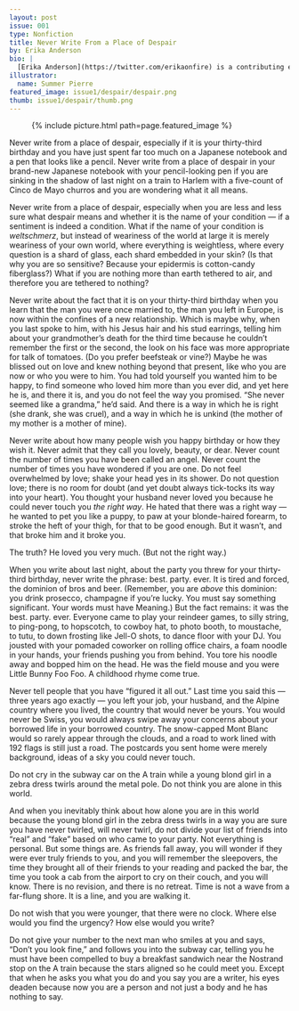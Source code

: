 ```yaml
---
layout: post
issue: 001
type: Nonfiction
title: Never Write From a Place of Despair
by: Erika Anderson
bio: |
  [Erika Anderson](https://twitter.com/erikaonfire) is a contributing editor for <cite>Guernica Magazine</cite> and teaches for the Sackett Street Writers' Workshop. Her writing has appeared in the <cite>New York Times</cite>, <cite>Creative Nonfiction</cite>, <cite>BuzzFeed Books</cite>, <cite>Interview Magazine</cite>, and has been nominated for a Pushcart Prize. She has an MFA from Vermont College of Fine Arts and lives in Brooklyn's Crown Heights, where she co-hosts the Renegade Reading Series for emerging writers.
illustrator:
  name: Summer Pierre
featured_image: issue1/despair/despair.png
thumb: issue1/despair/thumb.png
---
```


<figure class="middle small">
{% include picture.html path=page.featured_image %}
</figure>

Never write from a place of despair, especially if it is your thirty-third birthday and you have just spent far too much on a Japanese notebook and a pen that looks like a pencil. Never write from a place of despair in your brand-new Japanese notebook with your pencil-looking pen if you are sinking in the shadow of last night on a train to Harlem with a five-count of Cinco de Mayo churros and you are wondering what it all means.

Never write from a place of despair, especially when you are less and less sure what despair means and whether it is the name of your condition — if a sentiment is indeed a condition. What if the name of your condition is <em>weltschmerz</em>, but instead of weariness of the world at large it is merely weariness of your own world, where everything is weightless, where every question is a shard of glass, each shard embedded in your skin? (Is that why you are so sensitive? Because your epidermis is cotton-candy fiberglass?) What if you are nothing more than earth tethered to air, and therefore you are tethered to nothing?

Never write about the fact that it is on your thirty-third birthday when you learn that the man you were once married to, the man you left in Europe, is now within the confines of a new relationship. Which is maybe why, when you last spoke to him, with his Jesus hair and his stud earrings, telling him about your grandmother’s death for the third time because he couldn’t remember the first or the second, the look on his face was more appropriate for talk of tomatoes. (Do you prefer beefsteak or vine?) Maybe he was blissed out on love and knew nothing beyond that present, like who you are now or who you were to him. You had told yourself you wanted him to be happy, to find someone who loved him more than you ever did, and yet here he is, and there it is, and you do not feel the way you promised. “She never seemed like a grandma,” he’d said. And there is a way in which he is right (she drank, she was cruel), and a way in which he is unkind (the mother of my mother is a mother of mine).

Never write about how many people wish you happy birthday or how they wish it. Never admit that they call you lovely, beauty, or dear. Never count the number of times you have been called an angel. Never count the number of times you have wondered if you are one. Do not feel overwhelmed by love; shake your head yes in its shower. Do not question love; there is no room for doubt (and yet doubt always tick-tocks its way into your heart). You thought your husband never loved you because he could never touch you <em>the right way</em>. He hated that there was a right way — he wanted to pet you like a puppy, to paw at your blonde-haired forearm, to stroke the heft of your thigh, for that to be good enough. But it wasn’t, and that broke him and it broke you.

The truth? He loved you very much. (But not the right way.)

When you write about last night, about the party you threw for your thirty-third birthday, never write the phrase: best. party. ever. It is tired and forced, the dominion of bros and beer. (Remember, you are <em>above</em> this dominion: you drink prosecco, champagne if you’re lucky. You must say something significant. Your words must have Meaning.) But the fact remains: it was the best. party. ever. Everyone came to play your reindeer games, to silly string, to ping-pong, to hopscotch, to cowboy hat, to photo booth, to moustache, to tutu, to down frosting like Jell-O shots, to dance floor with your DJ. You jousted with your pomaded coworker on rolling office chairs, a foam noodle in your hands, your friends pushing you from behind. You tore his noodle away and bopped him on the head. He was the field mouse and you were Little Bunny Foo Foo. A childhood rhyme come true. 

Never tell people that you have “figured it all out.” Last time you said this — three years ago exactly — you left your job, your husband, and the Alpine country where you lived, the country that would never be yours. You would never be Swiss, you would always swipe away your concerns about your borrowed life in your borrowed country. The snow-capped Mont Blanc would so rarely appear through the clouds, and a road to work lined with 192 flags is still just a road. The postcards you sent home were merely background, ideas of a sky you could never touch. 

Do not cry in the subway car on the A train while a young blond girl in a zebra dress twirls around the metal pole. Do not think you are alone in this world. 

And when you inevitably think about how alone you are in this world because the young blond girl in the zebra dress twirls in a way you are sure you have never twirled, will never twirl, do not divide your list of friends into “real” and “fake” based on who came to your party. Not everything is personal. But some things are. As friends fall away, you will wonder if they were ever truly friends to you, and you will remember the sleepovers, the time they brought all of their friends to your reading and packed the bar, the time you took a cab from the airport to cry on their couch, and you will know. There is no revision, and there is no retreat. Time is not a wave from a far-flung shore. It is a line, and you are walking it.

Do not wish that you were younger, that there were no clock. Where else would you find the urgency? How else would you write?

Do not give your number to the next man who smiles at you and says, “Don’t you look fine,” and follows you into the subway car, telling you he must have been compelled to buy a breakfast sandwich near the Nostrand stop on the A train because the stars aligned so he could meet you. Except that when he asks you what you do and you say you are a writer, his eyes deaden because now you are a person and not just a body and he has nothing to say.
